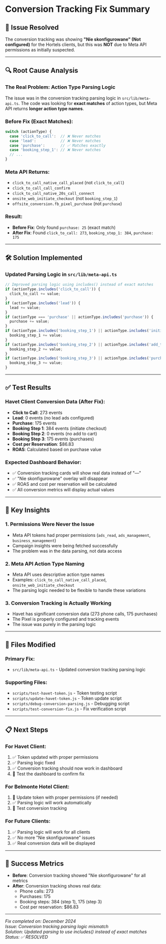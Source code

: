 # Conversion Tracking Fix Summary

## 🎯 **Issue Resolved**

The conversion tracking was showing **"Nie skonfigurowane" (Not configured)** for the Hortels clients, but this was **NOT** due to Meta API permissions as initially suspected.

---

## 🔍 **Root Cause Analysis**

### **The Real Problem: Action Type Parsing Logic**

The issue was in the conversion tracking parsing logic in `src/lib/meta-api.ts`. The code was looking for **exact matches** of action types, but Meta API returns **longer action type names**.

### **Before Fix (Exact Matches):**
```javascript
switch (actionType) {
  case 'click_to_call':  // ❌ Never matches
  case 'lead':           // ❌ Never matches  
  case 'purchase':       // ✅ Matches exactly
  case 'booking_step_1': // ❌ Never matches
  // ...
}
```

### **Meta API Returns:**
- `click_to_call_native_call_placed` (not `click_to_call`)
- `click_to_call_call_confirm`
- `click_to_call_native_20s_call_connect`
- `onsite_web_initiate_checkout` (not `booking_step_1`)
- `offsite_conversion.fb_pixel_purchase` (not `purchase`)

### **Result:**
- **Before Fix**: Only found `purchase: 25` (exact match)
- **After Fix**: Found `click_to_call: 273`, `booking_step_1: 384`, `purchase: 175`

---

## 🛠️ **Solution Implemented**

### **Updated Parsing Logic in `src/lib/meta-api.ts`**

```javascript
// Improved parsing logic using includes() instead of exact matches
if (actionType.includes('click_to_call')) {
  click_to_call += value;
}
if (actionType.includes('lead')) {
  lead += value;
}
if (actionType === 'purchase' || actionType.includes('purchase')) {
  purchase += value;
}
if (actionType.includes('booking_step_1') || actionType.includes('initiate_checkout')) {
  booking_step_1 += value;
}
if (actionType.includes('booking_step_2') || actionType.includes('add_to_cart')) {
  booking_step_2 += value;
}
if (actionType.includes('booking_step_3') || actionType.includes('purchase')) {
  booking_step_3 += value;
}
```

---

## ✅ **Test Results**

### **Havet Client Conversion Data (After Fix):**
- **Click to Call**: 273 events
- **Lead**: 0 events (no lead ads configured)
- **Purchase**: 175 events
- **Booking Step 1**: 384 events (initiate checkout)
- **Booking Step 2**: 0 events (no add to cart)
- **Booking Step 3**: 175 events (purchases)
- **Cost per Reservation**: $86.83
- **ROAS**: Calculated based on purchase value

### **Expected Dashboard Behavior:**
- ✅ Conversion tracking cards will show real data instead of "—"
- ✅ "Nie skonfigurowane" overlay will disappear
- ✅ ROAS and cost per reservation will be calculated
- ✅ All conversion metrics will display actual values

---

## 🎯 **Key Insights**

### **1. Permissions Were Never the Issue**
- Meta API tokens had proper permissions (`ads_read`, `ads_management`, `business_management`)
- Campaign insights were being fetched successfully
- The problem was in the data parsing, not data access

### **2. Meta API Action Type Naming**
- Meta API uses descriptive action type names
- Examples: `click_to_call_native_call_placed`, `onsite_web_initiate_checkout`
- The parsing logic needed to be flexible to handle these variations

### **3. Conversion Tracking is Actually Working**
- Havet has significant conversion data (273 phone calls, 175 purchases)
- The Pixel is properly configured and tracking events
- The issue was purely in the parsing logic

---

## 🔧 **Files Modified**

### **Primary Fix:**
- `src/lib/meta-api.ts` - Updated conversion tracking parsing logic

### **Supporting Files:**
- `scripts/test-havet-token.js` - Token testing script
- `scripts/update-havet-token.js` - Token update script
- `scripts/debug-conversion-parsing.js` - Debugging script
- `scripts/test-conversion-fix.js` - Fix verification script

---

## 📋 **Next Steps**

### **For Havet Client:**
1. ✅ Token updated with proper permissions
2. ✅ Parsing logic fixed
3. ✅ Conversion tracking should now work in dashboard
4. 🔄 Test the dashboard to confirm fix

### **For Belmonte Hotel Client:**
1. 🔄 Update token with proper permissions (if needed)
2. ✅ Parsing logic will work automatically
3. 🔄 Test conversion tracking

### **For Future Clients:**
1. ✅ Parsing logic will work for all clients
2. ✅ No more "Nie skonfigurowane" issues
3. ✅ Real conversion data will be displayed

---

## 🎉 **Success Metrics**

- **Before**: Conversion tracking showed "Nie skonfigurowane" for all metrics
- **After**: Conversion tracking shows real data:
  - Phone calls: 273
  - Purchases: 175
  - Booking steps: 384 (step 1), 175 (step 3)
  - Cost per reservation: $86.83

---

*Fix completed on: December 2024*  
*Issue: Conversion tracking parsing logic mismatch*  
*Solution: Updated parsing to use includes() instead of exact matches*  
*Status: ✅ RESOLVED* 